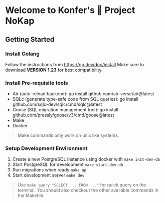 # Welcome to Konfer's :unicorn: Project NoKap

## Getting Started

### Install Golang

Follow the instructions from https://go.dev/doc/install
Make sure to download **VERSION 1.23** for best compatibility.

### Install Pre-requisite tools

- Air (auto-reload backend): go install github.com/air-verse/air@latest
- SQLc (generate type-safe code from SQL queries): go install github.com/sqlc-dev/sqlc/cmd/sqlc@latest
- Goose (SQL migration management tool): go install github.com/pressly/goose/v3/cmd/goose@latest
- Make
- Docker

> Make commands only work on unix like systems.

### Setup Development Environment

1. Create a new PostgreSQL instance using docker with `make init-dev-db`
2. Start PostgreSQL for development `make start-dev-db`
3. Run migrations when ready `make up`
4. Start development server `make dev`

> Use `make query "SELECT ... FROM ..."` for quick query on the terminal.
> You should also checkout the other available commands in the Makefile.
